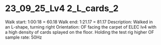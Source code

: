 # 23_09_25_Lv4 2_L_cards_2

Walk start: 1:00:18 = 60.18
Walk end: 1:21.17 = 81.17
Description: Walked in an L-shape, turning right
Orientation: OF facing the carpet of ELEC lv4 with a high density of cards splayed on the floor. Holding the test rig higher
OF sample rate: 50Hz